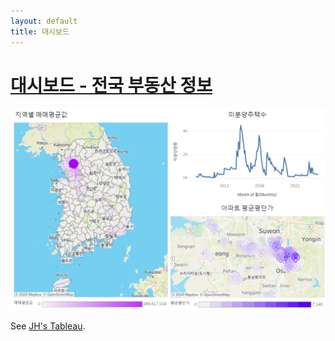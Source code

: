 ```yaml
---
layout: default
title: 대시보드
---
```


# [대시보드 - 전국 부동산 정보](https://public.tableau.com/app/profile/jeonghun.lee7492/viz/__17187283242660/1?publish=yes)

[![대쉬보드](https://raw.githubusercontent.com/Timeleeh/skkufinal.github.io/main/dash.png)](https://public.tableau.com/app/profile/jeonghun.lee7492/viz/__17187283242660/1?publish=yes)


See [JH's Tableau](https://public.tableau.com/app/profile/jeonghun.lee7492/viz/__17187283242660/1?publish=yes).
